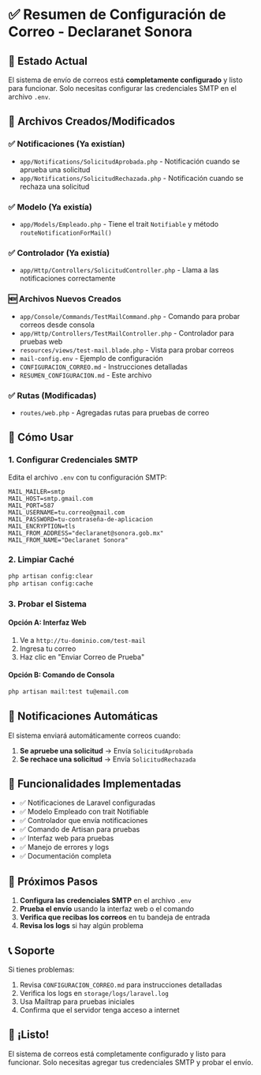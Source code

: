 # ✅ Resumen de Configuración de Correo - Declaranet Sonora

## 🎯 Estado Actual

El sistema de envío de correos está **completamente configurado** y listo para funcionar. Solo necesitas configurar las credenciales SMTP en el archivo `.env`.

## 📁 Archivos Creados/Modificados

### ✅ Notificaciones (Ya existían)
- `app/Notifications/SolicitudAprobada.php` - Notificación cuando se aprueba una solicitud
- `app/Notifications/SolicitudRechazada.php` - Notificación cuando se rechaza una solicitud

### ✅ Modelo (Ya existía)
- `app/Models/Empleado.php` - Tiene el trait `Notifiable` y método `routeNotificationForMail()`

### ✅ Controlador (Ya existía)
- `app/Http/Controllers/SolicitudController.php` - Llama a las notificaciones correctamente

### 🆕 Archivos Nuevos Creados
- `app/Console/Commands/TestMailCommand.php` - Comando para probar correos desde consola
- `app/Http/Controllers/TestMailController.php` - Controlador para pruebas web
- `resources/views/test-mail.blade.php` - Vista para probar correos
- `mail-config.env` - Ejemplo de configuración
- `CONFIGURACION_CORREO.md` - Instrucciones detalladas
- `RESUMEN_CONFIGURACION.md` - Este archivo

### ✅ Rutas (Modificadas)
- `routes/web.php` - Agregadas rutas para pruebas de correo

## 🚀 Cómo Usar

### 1. Configurar Credenciales SMTP
Edita el archivo `.env` con tu configuración SMTP:

```env
MAIL_MAILER=smtp
MAIL_HOST=smtp.gmail.com
MAIL_PORT=587
MAIL_USERNAME=tu.correo@gmail.com
MAIL_PASSWORD=tu-contraseña-de-aplicacion
MAIL_ENCRYPTION=tls
MAIL_FROM_ADDRESS="declaranet@sonora.gob.mx"
MAIL_FROM_NAME="Declaranet Sonora"
```

### 2. Limpiar Caché
```bash
php artisan config:clear
php artisan config:cache
```

### 3. Probar el Sistema

#### Opción A: Interfaz Web
1. Ve a `http://tu-dominio.com/test-mail`
2. Ingresa tu correo
3. Haz clic en "Enviar Correo de Prueba"

#### Opción B: Comando de Consola
```bash
php artisan mail:test tu@email.com
```

## 📧 Notificaciones Automáticas

El sistema enviará automáticamente correos cuando:

1. **Se apruebe una solicitud** → Envía `SolicitudAprobada`
2. **Se rechace una solicitud** → Envía `SolicitudRechazada`

## 🔧 Funcionalidades Implementadas

- ✅ Notificaciones de Laravel configuradas
- ✅ Modelo Empleado con trait Notifiable
- ✅ Controlador que envía notificaciones
- ✅ Comando de Artisan para pruebas
- ✅ Interfaz web para pruebas
- ✅ Manejo de errores y logs
- ✅ Documentación completa

## 🎯 Próximos Pasos

1. **Configura las credenciales SMTP** en el archivo `.env`
2. **Prueba el envío** usando la interfaz web o el comando
3. **Verifica que recibas los correos** en tu bandeja de entrada
4. **Revisa los logs** si hay algún problema

## 📞 Soporte

Si tienes problemas:
1. Revisa `CONFIGURACION_CORREO.md` para instrucciones detalladas
2. Verifica los logs en `storage/logs/laravel.log`
3. Usa Mailtrap para pruebas iniciales
4. Confirma que el servidor tenga acceso a internet

## 🎉 ¡Listo!

El sistema de correos está completamente configurado y listo para funcionar. Solo necesitas agregar tus credenciales SMTP y probar el envío.
